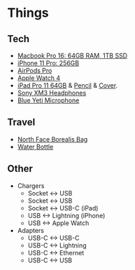 # Things

## Tech

* [Macbook Pro 16: 64GB RAM, 1TB SSD](https://www.apple.com/shop/buy-mac/macbook-pro/16-inch)
* [iPhone 11 Pro: 256GB](https://www.apple.com/iphone-11-pro/)
* [AirPods Pro](https://www.apple.com/airpods-pro/)
* [Apple Watch 4](https://www.apple.com/watch/)
* [iPad Pro 11 64GB](https://www.apple.com/ipad-pro/) & [Pencil](https://www.apple.com/shop/product/MU8F2AM/A/apple-pencil-2nd-generation) & [Cover](https://www.apple.com/shop/product/MRX72ZM/A/smart-folio-for-11-inch-ipad-pro-charcoal-gray).
* [Sony XM3 Headphones](https://www.sony.com/electronics/headband-headphones/wh-1000xm3)
* [Blue Yeti Microphone](https://www.bluedesigns.com/products/yeti/)

## Travel

* [North Face Borealis Bag](https://www.thenorthface.com/shop/borealis-nf0a3kv3)
* [Water Bottle](https://corkcicle.com/products/classic-canteen?variant=13011375620184)

## Other

* Chargers
  * Socket &lt;-&gt; USB
  * Socket &lt;-&gt; USB
  * Socket &lt;-&gt; USB-C \(iPad\)
  * USB &lt;-&gt; Lightning \(iPhone\)
  * USB &lt;-&gt; Apple Watch
* Adapters
  * USB-C &lt;-&gt; USB-C
  * USB-C &lt;-&gt; Lightning
  * USB-C &lt;-&gt; Ethernet
  * USB-C &lt;-&gt; USB

